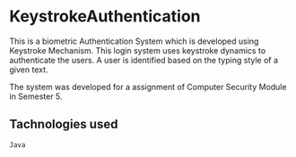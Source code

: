 # KeystrokeAuthentication
This is a biometric Authentication System which is developed using Keystroke Mechanism. This login system uses keystroke dynamics to authenticate the users. A user is identified based on the typing style of a given text. 

The system was developed for a assignment of Computer Security Module in Semester 5.

## Tachnologies used
    Java
